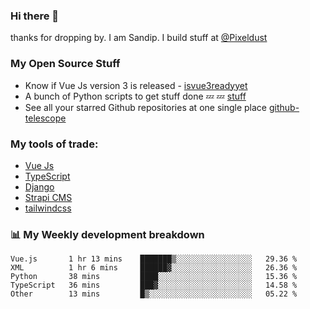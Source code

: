 ### Hi there 👋

thanks for dropping by.
I am Sandip. I build stuff at [@Pixeldust](github.com/pixeldust-in/)

###  **My Open Source Stuff**

 - Know if Vue Js version 3 is released -  [isvue3readyyet](https://github.com/sandiprb/isvue3readyyet)
 - A bunch of Python scripts to get stuff done 💤 💤 [stuff](https://github.com/sandiprb/stuff)
 - See all your starred Github repositories at one single place [github-telescope](https://github.com/sandiprb/github-telescope)



###  **My tools of trade:**
 - [Vue Js](https://github.com/vuejs/vue/)
 - [TypeScript](https://github.com/microsoft/TypeScript)
 - [Django](github.com/django/django)
 - [Strapi CMS](github.com/strapi/strapi)
 - [tailwindcss](https://github.com/tailwindlabs/tailwindcss)


###  📊 **My Weekly development breakdown**
<!--START_SECTION:waka-->

```text
Vue.js       1 hr 13 mins    ███████▒░░░░░░░░░░░░░░░░░   29.36 %
XML          1 hr 6 mins     ██████▓░░░░░░░░░░░░░░░░░░   26.36 %
Python       38 mins         ████░░░░░░░░░░░░░░░░░░░░░   15.36 %
TypeScript   36 mins         ███▓░░░░░░░░░░░░░░░░░░░░░   14.58 %
Other        13 mins         █▒░░░░░░░░░░░░░░░░░░░░░░░   05.22 %
```

<!--END_SECTION:waka-->
